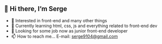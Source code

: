 ## 👋 Hi there, I’m Serge
- 💞️ Interested in front-end and many other things
- 🌱 Currently learning html, css, js and everything related to front-end dev
- 👀 Looking for some job now as junior front-end developer
- 📫 How to reach me... E-mail: serge9104@gmail.com 

<!---
sergegithub22/sergegithub22 is a ✨ special ✨ repository because its `README.md` (this file) appears on your GitHub profile.
You can click the Preview link to take a look at your changes.
--->
